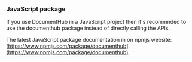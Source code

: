 ### JavaScript package

If you use DocumentHub in a JavaScript project then it's recommnded to use the documenthub package instead of directly calling the APIs.

The latest JavaScript package documentation in on npmjs website: [https://www.npmjs.com/package/documenthub](https://www.npmjs.com/package/documenthub)

